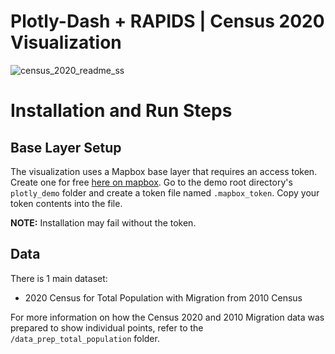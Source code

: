 # Plotly-Dash + RAPIDS | Census 2020 Visualization

![census_2020_readme_ss](https://user-images.githubusercontent.com/35873124/186991714-b8ec76f8-47d5-4663-b484-6b5666c5126b.png)

# Installation and Run Steps

## Base Layer Setup
The visualization uses a Mapbox base layer that requires an access token. Create one for free [here on mapbox](https://www.mapbox.com/help/define-access-token/). Go to the demo root directory's `plotly_demo` folder and create a token file named `.mapbox_token`. Copy your token contents into the file.

**NOTE:** Installation may fail without the token.


## Data 
There is 1 main dataset:

- 2020 Census for Total Population with Migration from 2010 Census

For more information on how the Census 2020 and 2010 Migration data was prepared to show individual points, refer to the `/data_prep_total_population` folder.
